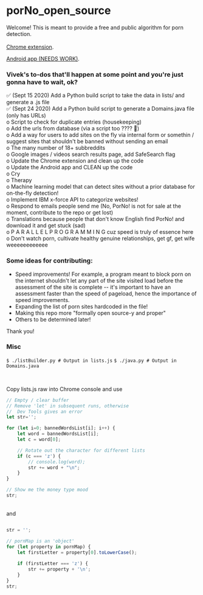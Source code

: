 # porNo_open_source
Welcome! This is meant to provide a free and public algorithm for porn detection.
<br>
<br>
<a href="https://chrome.google.com/webstore/detail/porno-porn-blocker-beta/fnfchnplgejcfmphhboehhlpcjnjkomp" target="_blank">Chrome extension</a>.

<a href="https://play.google.com/store/apps/details?id=us.mrvivacio.porno">Android app (NEEDS WORK)</a>.
<br>


### Vivek's to-dos that'll happen at some point and you're just gonna have to wait, ok?
✅ (Sept 15 2020) Add a Python build script to take the data in lists/ and generate a .js file 
<br>
✅ (Sept 24 2020) Add a Python build script to generate a Domains.java file (only has URLs) 
<br>
o Script to check for duplicate entries (housekeeping)
<br>
o Add the urls from database (via a script too ???? 👀)
<br>
o Add a way for users to add sites on the fly via internal form or somethin / suggest sites that shouldn't be banned without sending an email
<br>
o The many number of 18+ subbreddits
<br>
o Google images / videos search results page, add SafeSearch flag
<br>
o Update the Chrome extension and clean up the code
<br>
o Update the Android app and CLEAN up the code
<br>
o Cry
<br>
o Therapy
<br>
o Machine learning model that can detect sites without a prior database for on-the-fly detection!
<br>
o Implement IBM x-force API to categorize websites!
<br>
o Respond to emails people send me (No, PorNo! is not for sale at the moment, contribute to the repo or get lost)
<br>
o Translations because people that don't know English find PorNo! and download it and get stuck (sad)
<br>
o P A R A L L E L  P R O G R A M M I N G cuz speed is truly of essence here
<br>
o Don't watch porn, cultivate healthy genuine relationships, get gf, get wife weeeeeeeeeeee



### Some ideas for contributing:
<ul>
<li>
Speed improvements! For example, a program meant to block porn on the internet shouldn't let any part of the site visited
load before the assessment of the site is complete -- it's important to have an assessment faster than the speed of pageload, hence the importance of speed improvements.
</li>

<li>
Expanding the list of porn sites hardcoded in the file! 
</li>

<li>
Making this repo more "formally open source-y and proper"
</li>

<li>
Others to be determined later!
</li>

</ul>

Thank you!



### Misc
`$ ./listBuilder.py # Output in lists.js`
`$ ./java.py # Output in Domains.java`

<br>

Copy lists.js raw into Chrome console and use

```JavaScript
// Empty / clear buffer 
// Remove 'let' in subsequent runs, otherwise 
//  Dev Tools gives an error
let str=''; 

for (let i=0; bannedWordsList[i]; i++) {
    let word = bannedWordsList[i];
    let c = word[0];

    // Rotate out the character for different lists
    if (c === 'z') {
        // console.log(word);
        str += word + "\n";
    }
}

// Show me the money type mood
str;
```
<br>and

```JavaScript

str = '';

// pornMap is an 'object'
for (let property in pornMap) {
    let firstLetter = property[0].toLowerCase();
    
    if (firstLetter === 'z') {
        str += property + '\n';
    }
}
str;
```
